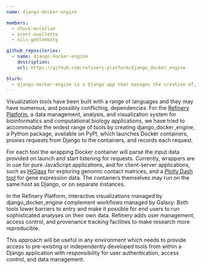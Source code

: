 ```yaml
---
name: django-docker-engine

members:
  - chuck-mccallum
  - scott-ouellette
  - nils-gehlenborg

github_repositories:
  - name: django-docker-engine
    description:
    url: https://github.com/refinery-platform/django_docker_engine

blurb:
  - django-docker-engine is a Django app that manages the creation of, and proxies requests to, Docker containers. 
---
```

Visualization tools have been built with a range of languages and they may have numerous, and possibly conflicting, dependencies. For the [Refinery Platform](http://refinery-platform.org), a data management, analysis, and visualization system for bioinformatics and computational biology applications, we have tried to accommodate the widest range of tools by creating django_docker_engine, a Python package, available on PyPI, which launches Docker containers, proxies requests from Django to the containers, and records each request.

For each tool the wrapping Docker container will parse the input data provided on launch and start listening for requests. Currently, wrappers are in use for pure JavaScript applications, and for client-server applications, such as [HiGlass](http://higlass.io) for exploring genomic contact matrices, and a [Plotly Dash tool](https://github.com/refinery-platform/heatmap-scatter-dash) for gene expression data. The containers themselves may run on the same host as Django, or on separate instances. 

In the Refinery Platform, interactive visualizations managed by django_docker_engine complement workflows managed by Galaxy: Both tools lower barriers to entry and make it possible for end users to run sophisticated analyses on their own data. Refinery adds user management, access control, and provenance tracking facilities to make research more reproducible.

This approach will be useful in any environment which needs to provide access to pre-existing or independently developed tools from within a Django application with responsibility for user authentication, access control, and data management.

